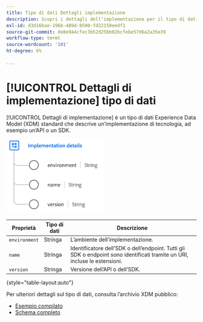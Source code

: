 ```yaml
---
title: Tipo di dati Dettagli implementazione
description: Scopri i dettagli dell’implementazione per il tipo di dati Experience Data Model (XDM).
exl-id: d3d16bae-196b-489d-8590-fd22150eedf1
source-git-commit: de8e944cfec3b52d25bb02bcfebe57d6a2a35e39
workflow-type: tm+mt
source-wordcount: '101'
ht-degree: 6%

---
```


# [!UICONTROL Dettagli di implementazione] tipo di dati

[!UICONTROL Dettagli di implementazione] è un tipo di dati Experience Data Model (XDM) standard che descrive un’implementazione di tecnologia, ad esempio un’API o un SDK.

![Struttura del tipo di dati](../images/data-types/implementation-details.png)

| Proprietà | Tipo di dati | Descrizione |
| --- | --- | --- |
| `environment` | Stringa | L’ambiente dell’implementazione. |
| `name` | Stringa | Identificatore dell’SDK o dell’endpoint. Tutti gli SDK o endpoint sono identificati tramite un URI, incluse le estensioni. |
| `version` | Stringa | Versione dell’API o dell’SDK. |

{style="table-layout:auto"}

Per ulteriori dettagli sul tipo di dati, consulta l’archivio XDM pubblico:

* [Esempio compilato](https://github.com/adobe/xdm/blob/master/components/datatypes/industry-verticals/implementationdetails.example.1.json)
* [Schema completo](https://github.com/adobe/xdm/blob/master/components/datatypes/industry-verticals/implementationdetails.schema.json)
